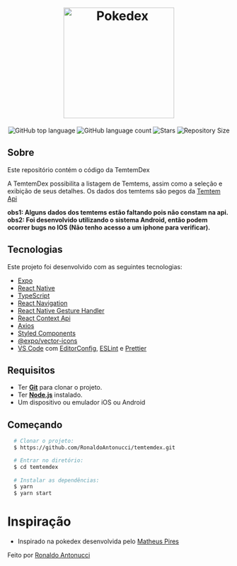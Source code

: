 <h1 align="center">
  <img alt="Pokedex" src="https://upload.wikimedia.org/wikipedia/en/6/64/Temtem_logo_2020.png" width="250px" />
</h1>

<p align="center">
  <img alt="GitHub top language" src="https://img.shields.io/github/languages/top/RonaldoAntonucci/temtemdex">
  <img alt="GitHub language count" src="https://img.shields.io/github/languages/count/RonaldoAntonucci/temtemdex">
  <img alt="Stars" src="https://img.shields.io/github/stars/RonaldoAntonucci/temtemdex">
  <img alt="Repository Size" src="https://img.shields.io/github/repo-size/RonaldoAntonucci/temtemdex">
</p>

## Sobre
Este repositório contém o código da TemtemDex

A TemtemDex possibilita a listagem de Temtems, assim como a seleção e exibição de seus detalhes.
Os dados dos temtems são pegos da <a href="https://temtem-api.mael.tech/">Temtem Api</a>

<b>obs1: Alguns dados dos temtems estão faltando pois não constam na api.<br></b>
<b>obs2: Foi desenvolvido utilizando o sistema Android, então podem ocorrer bugs no IOS (Não tenho acesso a um iphone para verificar).</b>

## Tecnologias

Este projeto foi desenvolvido com as seguintes tecnologias:

- [Expo](https://expo.io/)
- [React Native](https://reactnative.dev/)
- [TypeScript](https://www.typescriptlang.org/)
- [React Navigation](https://reactnavigation.org/)
- [React Native Gesture Handler](https://kmagiera.github.io/react-native-gesture-handler/)
- [React Context Api](https://pt-br.reactjs.org/docs/context.html)
- [Axios](https://github.com/axios/axios)
- [Styled Components](https://styled-components.com/)
- [@expo/vector-icons](https://docs.expo.io/guides/icons/)
- [VS Code](https://code.visualstudio.com/) com [EditorConfig](https://editorconfig.org/), [ESLint](https://eslint.org/) e [Prettier](https://prettier.io/)

## Requisitos
- Ter [**Git**](https://git-scm.com/) para clonar o projeto.
- Ter [**Node.js**](https://nodejs.org/en/) instalado.
- Um dispositivo ou emulador iOS ou Android

## Começando
``` bash
  # Clonar o projeto:
  $ https://github.com/RonaldoAntonucci/temtemdex.git

  # Entrar no diretório:
  $ cd temtemdex
  
  # Instalar as dependências:
  $ yarn
  $ yarn start
```

# Inspiração
- Inspirado na pokedex desenvolvida pelo [Matheus Pires](https://github.com/MatheusPires99/pokedex#hammer-iniciando-mobile)

Feito por [Ronaldo Antonucci](https://github.com/RonaldoAntonucci/temtemdex)